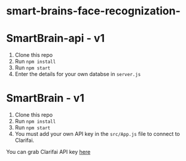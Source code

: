 # smart-brains-face-recognization-

# SmartBrain-api - v1

1. Clone this repo
2. Run `npm install`
3. Run `npm start`
4. Enter the details for your own databse in `server.js`

# SmartBrain - v1

1. Clone this repo
2. Run `npm install`
3. Run `npm start`
4. You must add your own API key in the `src/App.js` file to connect to Clarifai.

You can grab Clarifai API key [here](https://www.clarifai.com/)

